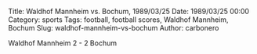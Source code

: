 Title: Waldhof Mannheim vs. Bochum, 1989/03/25
Date: 1989/03/25 00:00
Category: sports
Tags: football, football scores, Waldhof Mannheim, Bochum
Slug: waldhof-mannheim-vs-bochum
Author: carbonero


Waldhof Mannheim 2 - 2 Bochum
